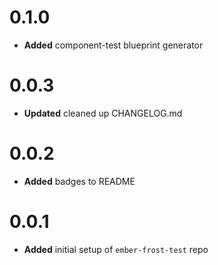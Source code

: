 # 0.1.0
* **Added** component-test blueprint generator


# 0.0.3
* **Updated** cleaned up CHANGELOG.md


# 0.0.2
* **Added** badges to README

# 0.0.1
* **Added** initial setup of `ember-frost-test` repo

